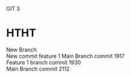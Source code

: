 GIT 3
<br>
# HTHT
New Branch<br>
New commit feature 1
Main Branch commit 1917
<br>Feature 1 branch commit 1930
<br>Main Branch commit 2112
